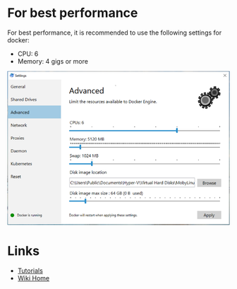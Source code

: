 
# For best performance
For best performance, it is recommended to use the following settings for docker:
 - CPU: 6
 - Memory: 4 gigs or more

![Docker Specs](./tutorials/images/AdvancedDockerSettings.PNG)

# Links
* [Tutorials](Tutorials)
* [Wiki Home](Home) 